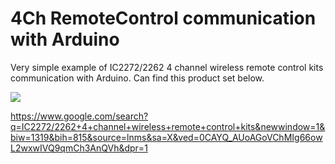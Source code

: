 # 4Ch RemoteControl communication with Arduino
Very simple example of IC2272/2262 4 channel wireless remote control kits communication with Arduino.
Can find this product set below.

<img src="http://ecx.images-amazon.com/images/I/41JHoYMU12L._SX300_.jpg" />

https://www.google.com/search?q=IC2272/2262+4+channel+wireless+remote+control+kits&newwindow=1&biw=1319&bih=815&source=lnms&sa=X&ved=0CAYQ_AUoAGoVChMIg66owL2wxwIVQ9qmCh3AnQVh&dpr=1

